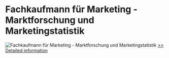 # Fachkaufmann für Marketing - Marktforschung und Marketingstatistik
![Fachkaufmann für Marketing - Marktforschung und Marketingstatistik](https://mycommerce.akamaized.net/api/pimages/P300381787/BIG/300381787.JPG)
[>> Detailed information](https://secure.shareit.com/shareit/product.html?productid=300381787&affiliateid=200057808)